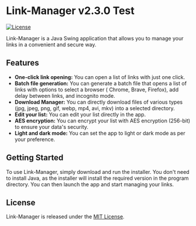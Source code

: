 # Link-Manager v2.3.0 Test

[![License](https://img.shields.io/badge/license-MIT-blue.svg)](https://github.com/justinvollmer/LinkManager/blob/main/LICENSE)

Link-Manager is a Java Swing application that allows you to manage your links in a convenient and secure way.

## Features

- **One-click link opening:** You can open a list of links with just one click.
- **Batch file generation:** You can generate a batch file that opens a list of links with options to select a browser (
  Chrome, Brave, Firefox), add delay between links, and incognito mode.
- **Download Manager:** You can directly download files of various types (jpg, jpeg, png, gif, webp, mp4, avi, mkv) into
  a selected directory.
- **Edit your list:** You can edit your list directly in the app.
- **AES encryption:** You can encrypt your list with AES encryption (256-bit) to ensure your data's security.
- **Light and dark mode:** You can set the app to light or dark mode as per your preference.

## Getting Started

To use Link-Manager, simply download and run the installer. You don't need to install Java, as the installer will
install the required version in the program directory. You can then launch the app and start managing your links.

## License

Link-Manager is released under the [MIT License](https://github.com/justinvollmer/LinkManager/blob/main/LICENSE).
